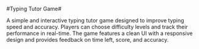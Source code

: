 #Typing Tutor Game#

A simple and interactive typing tutor game designed to improve typing speed and accuracy. Players can choose difficulty levels and track their performance in real-time. The game features a clean UI with a responsive design and provides feedback on time left, score, and accuracy.
